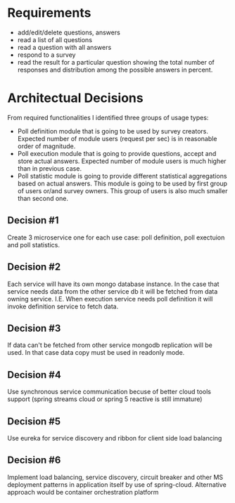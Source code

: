 # Requirements #

 - add/edit/delete questions, answers
 - read a list of all questions
 - read a question with all answers
 - respond to a survey
 - read the result for a particular question showing the total number of responses and distribution among the 
   possible answers in percent.
   
# Architectual Decisions #

From required functionalities I identified three groups of usage types:

- Poll definition module that is going to be used by survey creators. 
Expected number of module users (request per sec) is in reasonable order of magnitude. 
- Poll execution module that is going to provide questions, accept and store actual answers. 
Expected number of module users is much higher than in previous case.
- Poll statistic module is going to provide different statistical aggregations based on actual answers. 
This module is going to be used by first group of users or/and survey owners. 
This group of users is also much smaller than second one.

## Decision #1 ##
Create 3 microservice one for each use case: poll definition, poll exectuion and poll statistics.
## Decision #2 ##
Each service will have its own mongo database instance. 
In the case that service needs data from the other service db it will be fetched from data owning service.
I.E. When execution service needs poll definition it will invoke definition service to fetch data.
## Decision #3 ##
If data can't be fetched from other service mongodb replication will be used. 
In that case data copy must be used in readonly mode.
## Decision #4 ##
Use synchronous service communication becuse of better cloud tools support (spring streams  cloud or spring 5 reactive is still immature)
## Decision #5 ##
Use eureka for service discovery and ribbon for client side load balancing
## Decision #6 ##
Implement load balancing, service discovery, circuit breaker and other MS deployment patterns in application itself by use of spring-cloud.
Alternative approach would be container orchestration platform
  